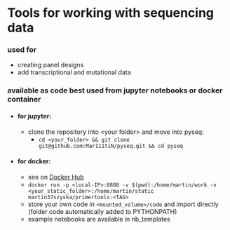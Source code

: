 # Tools for working with sequencing data
### used for 
+ creating panel designs
+ add transcriptional and mutational data

### available as code best used from jupyter notebooks or docker container
+ #### for jupyter:
   * clone the repository into \<your folder\> and move into pyseq:
      + `cd <your_folder> && git clone git@github.com:Mar111tiN/pyseq.git && cd pyseq`

+ #### for docker:
   * see on [Docker Hub](https://hub.docker.com/repository/docker/martin37szyska/primertools)
   * `docker run -p <local-IP>:8888 -v $(pwd):/home/martin/work -v <your_static_folder>:/home/martin/static martin37szyska/primertools:<TAG>`
   * store your own code in `<mounted_volume>/code` and import directly (folder code automatically added to PYTHONPATH)
   * example notebooks are available in nb_templates
